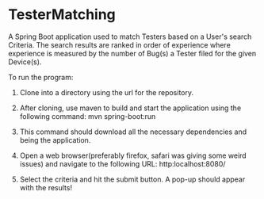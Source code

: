 # TesterMatching

A Spring Boot application used to match Testers based on a User's search Criteria. 
The search results are ranked in order of experience where experience is measured by the number of Bug(s) a Tester filed for the given Device(s).

To run the program:
1. Clone into a directory using the url for the repository.
2. After cloning, use maven to build and start the application using the following command:
      mvn spring-boot:run
      
3. This command should download all the necessary dependencies and being the application.
4. Open a web browser(preferably firefox, safari was giving some weird issues) and navigate to the following URL: http:localhost:8080/
5. Select the criteria and hit the submit button. A pop-up should appear with the results!

